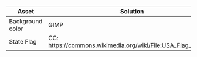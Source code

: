 Asset | Solution
-- | --
Background color | GIMP
State Flag | CC: https://commons.wikimedia.org/wiki/File:USA_Flag_Map.png

